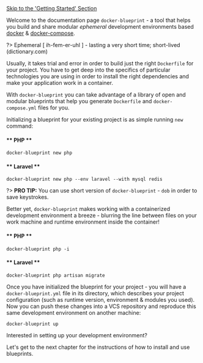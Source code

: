 <div class="has-text-centered">
    <a class="pure-button"
       href="/#/getting-started/index">
       Skip to the 'Getting Started' Section
    </a>
</div>

Welcome to the documentation page `docker-blueprint` - a tool that
helps you build and share modular _ephemeral_ development environments based
[docker](https://docs.docker.com/get-started/) & [docker-compose](https://docs.docker.com/compose/).

?> Ephemeral [ ih-fem-er-uhl ] - lasting a very short time; short-lived
(dictionary.com)

Usually, it takes trial and error in order to build just the right `Dockerfile`
for your project. You have to get deep into the specifics of particular
technologies you are using in order to install the right dependencies and make
your application work in a container.

With `docker-blueprint` you can take advantage of a library of open and modular
blueprints that help you generate `Dockerfile` and `docker-compose.yml` files
for you.

Initializing a blueprint for your existing project is as simple running `new`
command:

<!-- tabs:start -->

#### ** PHP **

```
docker-blueprint new php
```

#### ** Laravel **

```
docker-blueprint new php --env laravel --with mysql redis
```

<!-- tabs:end -->

?> **PRO TIP:** You can use short version of `docker-blueprint` - `dob` in order
to save keystrokes.

Better yet, `docker-blueprint` makes working with a containerized development
environment a breeze - blurring the line between files on your work machine
and runtime environment inside the container!


<!-- tabs:start -->

#### ** PHP **

```
docker-blueprint php -i
```

#### ** Laravel **

```
docker-blueprint php artisan migrate
```

<!-- tabs:end -->

Once you have initialized the blueprint for your project - you will have a
`docker-blueprint.yml` file in its directory, which describes your project
configuration (such as runtime version, environment & modules you used).
Now you can push these changes into a VCS repository and reproduce this same
development environment on another machine:

```
docker-blueprint up
```

Interested in setting up your development environment?

Let's get to the next chapter for the instructions of how to install and use
blueprints.
